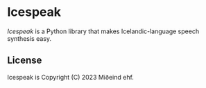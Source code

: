# Icespeak

*Icespeak* is a Python library that makes Icelandic-language speech synthesis easy.

## License

Icespeak is Copyright (C) 2023 Miðeind ehf.
